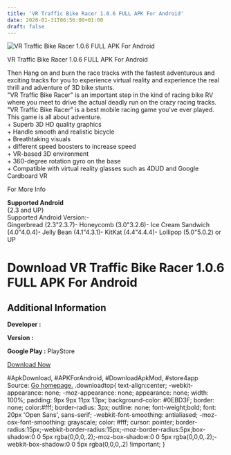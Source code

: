 ```yaml
---
title: 'VR Traffic Bike Racer 1.0.6 FULL APK For Android'
date: 2020-01-31T06:56:00+01:00
draft: false
---
```


![VR Traffic Bike Racer 1.0.6 FULL APK For Android](https://i0.wp.com/apkhome.net/wp-content/uploads/2017/05/VR-Traffic-Bike-Racer-1.0.6.png "VR Traffic Bike Racer 1.0.6 FULL APK For Android")

  

VR Traffic Bike Racer 1.0.6 FULL APK For Android

Then Hang on and burn the race tracks with the fastest adventurous and exciting tracks for you to experience virtual reality and experience the real thrill and adventure of 3D bike stunts.  
"VR Traffic Bike Racer" is an important step in the kind of racing bike RV where you meet to drive the actual deadly run on the crazy racing tracks. "VR Traffic Bike Racer" is a best mobile racing game you've ever played.  
This game is all about adventure.  
\+ Superb 3D HD quality graphics  
\+ Handle smooth and realistic bicycle  
\+ Breathtaking visuals  
\+ different speed boosters to increase speed  
\+ VR-based 3D environment  
\+ 360-degree rotation gyro on the base  
\+ Compatible with virtual reality glasses such as 4DUD and Google Cardboard VR

For More Info

**Supported Android**  
{2.3 and UP}  
Supported Android Version:-  
Gingerbread (2.3"2.3.7)- Honeycomb (3.0"3.2.6)- Ice Cream Sandwich (4.0"4.0.4)- Jelly Bean (4.1"4.3.1)- KitKat (4.4"4.4.4)- Lollipop (5.0"5.0.2) or UP

Download VR Traffic Bike Racer 1.0.6 FULL APK For Android
=========================================================

Additional Information
----------------------

**Developer :**

**Version :**

**Google Play :** PlayStore

  

[Download Now](https://store4app.co/post/vr-traffic-bike-racer-1-0-6-full-apk-for-android_1573670967)

  
#ApkDownload, #APKForAndroid, #DownloadApkMod, #store4app  
Source: [Go homepage.](https://store4app.co/post/vr-traffic-bike-racer-1-0-6-full-apk-for-android_1573670967) .downloadtop{ text-align:center; -webkit-appearance: none; -moz-appearance: none; appearance: none; width: 100%; padding: 9px 9px 11px 13px; background-color: #0EBD3F; border: none; color:#fff; border-radius: 3px; outline: none; font-weight;bold; font: 20px 'Open Sans', sans-serif; -webkit-font-smoothing: antialiased; -moz-osx-font-smoothing: grayscale; color: #fff; cursor: pointer; border-radius:15px;-webkit-border-radius:15px;-moz-border-radius:5px;box-shadow:0 0 5px rgba(0,0,0,.2);-moz-box-shadow:0 0 5px rgba(0,0,0,.2);-webkit-box-shadow:0 0 5px rgba(0,0,0,.2) !important; }